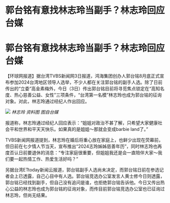# 郭台铭有意找林志玲当副手？林志玲回应台媒

# 郭台铭有意找林志玲当副手？林志玲回应台媒

【环球网报道】据台湾TVBS新闻网3日报道，鸿海集团创办人郭台铭8月底正式宣布参加2024台湾地区领导人选举，不少人都在关注郭台铭的副手人选。除了日前传出的“立委”高金素梅外，今日（3日）传出郭台铭目前将寻觅焦点锁定在“高知名度、热心慈善公益、女性”三项条件，“台湾第一名模”林志玲也成为郭台铭的征询对象。对此，林志玲通过经纪人作出回应。

![](https://inews.gtimg.com/om_bt/OTRPz4W72jSCNZKHA9-3gub1QnhSmf7vxC3K1NcTln320AA/1000)
_林志玲 资料图 图自台媒_

报道称，林志玲通过经纪人回应表示：“姐姐对政治不甚了解，只希望大家健康社会平和世界和平天天快乐。如果真的是姐姐～那就会变成barbie land了。”

TVBS新闻网报道提到，林志玲在婚后将重心放在家庭上，也鲜少出现在荧幕前，但日前在七夕情人节当天，宣布推出“2024志玲姊姊慈善年历”，同时林志玲也再度否认日前要退休的消息：“专注家庭很重要，但姐姐我还是会一直陪伴大家～我们要一起热情工作、热爱生活好吗？”

另据台湾ETtoday新闻云报道，郭台铭副手人选尚未决定，而郭台铭日前在参选记者会上已透露，自己心目中有人选。郭台铭竞选办公室发言人黄士修今日则透露，郭台铭已经找到副手，但自己没有追问是谁，也拒绝郭台铭告诉他。今日又传出热心公益的林志玲也成为郭台铭的征询对象，而传目前郭台铭竞选办公室也已征询过林志玲，但尚无结果。


